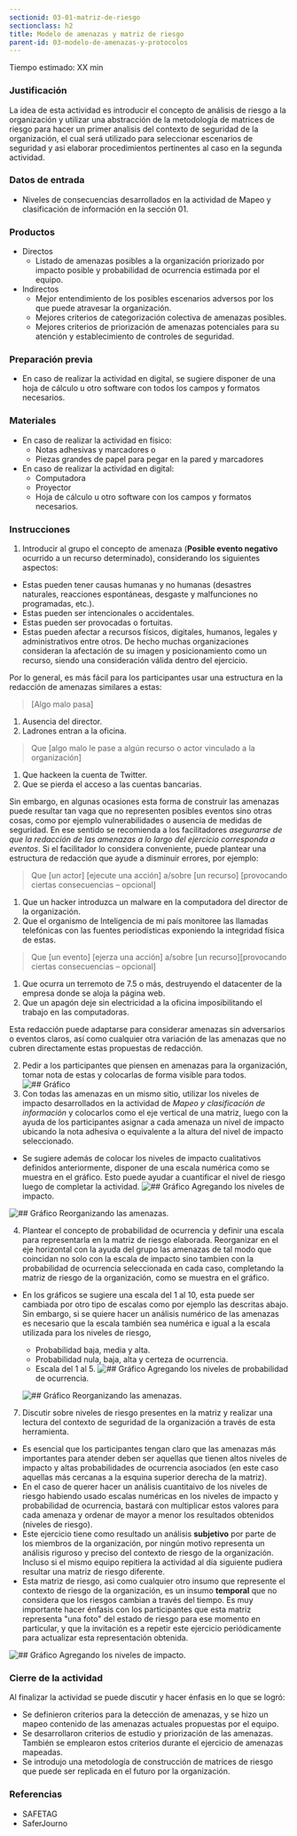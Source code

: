 ```yaml
---
sectionid: 03-01-matriz-de-riesgo
sectionclass: h2
title: Modelo de amenazas y matriz de riesgo
parent-id: 03-modelo-de-amenazas-y-protocolos
---
```

Tiempo estimado: XX min

### Justificación
La idea de esta actividad es introducir el concepto de análisis de riesgo a la organización y utilizar una abstracción de la metodología de matrices de riesgo para hacer un primer analisis del contexto de seguridad de la organización, el cual será utilizado para seleccionar escenarios de seguridad y asi elaborar procedimientos pertinentes al caso en la segunda actividad.

### Datos de entrada
* Niveles de consecuencias desarrollados en la actividad de Mapeo y clasificación de información en la sección 01.

### Productos
* Directos
  * Listado de amenazas posibles a la organización priorizado por impacto posible y probabilidad de ocurrencia estimada por el equipo.
* Indirectos
  * Mejor entendimiento de los posibles escenarios adversos por los que puede atravesar la organización.
  * Mejores criterios de categorización colectiva de amenazas posibles.
  * Mejores criterios de priorización de amenazas potenciales para su atención y establecimiento de controles de seguridad.

### Preparación previa
* En caso de realizar la actividad en digital, se sugiere disponer de una hoja de cálculo u otro software con todos los campos y formatos necesarios.

### Materiales
* En caso de realizar la actividad en físico:
  * Notas adhesivas y marcadores o
  * Piezas grandes de papel para pegar en la pared y marcadores
* En caso de realizar la actividad en digital:
  * Computadora
  * Proyector
  * Hoja de cálculo u otro software con los campos y formatos necesarios.

### Instrucciones
1. Introducir al grupo el concepto de amenaza (**Posible evento negativo** ocurrido a un recurso determinado), considerando los siguientes aspectos:
  * Estas pueden tener causas humanas y no humanas (desastres naturales, reacciones espontáneas, desgaste y malfunciones no programadas, etc.).
  * Estas pueden ser intencionales o accidentales.
  * Estas pueden ser provocadas o fortuitas.
  * Estas pueden afectar a recursos físicos, digitales, humanos, legales y administrativos entre otros. De hecho muchas organizaciones consideran la afectación de su imagen y posicionamiento como un recurso, siendo una consideración válida dentro del ejercicio.

  Por lo general, es más fácil para los participantes usar una estructura en la redacción de amenazas similares a estas:
  > [Algo malo pasa]

  1. Ausencia del director.
  2. Ladrones entran a la oficina.

  > Que [algo malo le pase a algún recurso o actor vinculado a la organización]

  1. Que hackeen la cuenta de Twitter.
  2. Que se pierda el acceso a las cuentas bancarias.

  Sin embargo, en algunas ocasiones esta forma de construir las amenazas puede resultar tan vaga que no representen posibles eventos sino otras cosas, como por ejemplo vulnerabilidades o ausencia de medidas de seguridad. En ese sentido se recomienda a los facilitadores *asegurarse de que la redacción de las amenazas a lo largo del ejercicio corresponda a eventos*. Si el facilitador lo considera conveniente, puede plantear una estructura de redacción que ayude a disminuir errores, por ejemplo:
  > Que [un actor] [ejecute una acción] a/sobre [un recurso] [provocando ciertas consecuencias – opcional]

  1. Que un hacker introduzca un malware en la computadora del director de la organización.
  2. Que el organismo de Inteligencia de mi país monitoree las llamadas telefónicas con las fuentes periodísticas exponiendo la integridad física de estas.

  > Que [un evento] [ejerza una acción] a/sobre [un recurso][provocando ciertas consecuencias – opcional]

  1. Que ocurra un terremoto de 7.5 o más, destruyendo el datacenter de la empresa donde se aloja la página web.
  2. Que un apagón deje sin electricidad a la oficina imposibilitando el trabajo en las computadoras.

  Esta redacción puede adaptarse para considerar amenazas sin adversarios o eventos claros, así como cualquier otra variación de las amenazas que no cubren directamente estas propuestas de redacción.

2. Pedir a los participantes que piensen en amenazas para la organización, tomar nota de estas y colocarlas de forma visible para todos.
  ![## Gráfico](../img/0301/bocetos-sda-0301-1.png)
3. Con todas las amenazas en un mismo sitio, utilizar los niveles de impacto desarrollados en la actividad de *Mapeo y clasificación de información* y colocarlos como el eje vertical de una matriz, luego con la ayuda de los participantes asignar a cada amenaza un nivel de impacto ubicando la nota adhesiva o equivalente a la altura del nivel de impacto seleccionado.
  * Se sugiere además de colocar los niveles de impacto cualitativos definidos anteriormente, disponer de una escala numérica como se muestra en el gráfico. Esto puede ayudar a cuantificar el nivel de riesgo luego de completar la actividad.
  ![## Gráfico](../img/0301/bocetos-sda-0301-2.png)
  Agregando los niveles de impacto.

  ![## Gráfico](../img/0301/bocetos-sda-0301-3.png)
  Reorganizando las amenazas.

4. Plantear el concepto de probabilidad de ocurrencia y definir una escala para representarla en la matriz de riesgo elaborada. Reorganizar en el eje horizontal con la ayuda del grupo las amenazas de tal modo que coincidan no solo con la escala de impacto sino tambien con la probabilidad de ocurrencia seleccionada en cada caso, completando la matriz de riesgo de la organización, como se muestra en el gráfico.
  * En los gráficos se sugiere una escala del 1 al 10, esta puede ser cambiada por otro tipo de escalas como por ejemplo las descritas abajo. Sin embargo, si se quiere hacer un análisis numérico de las amenazas es necesario que la escala también sea numérica e igual a la escala utilizada para los niveles de riesgo,
    * Probabilidad baja, media y alta.
    * Probabilidad nula, baja, alta y certeza de ocurrencia.
    * Escala del 1 al 5.
    ![## Gráfico](../img/0301/bocetos-sda-0301-4.png)
    Agregando los niveles de probabilidad de ocurrencia.

    ![## Gráfico](../img/0301/bocetos-sda-0301-5.png)
    Reorganizando las amenazas.

7. Discutir sobre niveles de riesgo presentes en la matriz y realizar una lectura del contexto de seguridad de la organización a través de esta herramienta.
  * Es esencial que los participantes tengan claro que las amenazas más importantes para atender deben ser aquellas que tienen altos niveles de impacto y altas probabilidades de ocurrencia asociados (en este caso aquellas más cercanas a la esquina superior derecha de la matriz).
  * En el caso de querer hacer un análisis cuantitaivo de los niveles de riesgo habiendo usado escalas numéricas en los niveles de impacto y probabilidad de ocurrencia, bastará con multiplicar estos valores para cada amenaza y ordenar de mayor a menor los resultados obtenidos (niveles de riesgo).
  * Este ejercicio tiene como resultado un análisis **subjetivo** por parte de los miembros de la organización, por ningún motivo representa un análisis riguroso y preciso del contexto de riesgo de la organización. Incluso si el mismo equipo repitiera la actividad al día siguiente pudiera resultar una matriz de riesgo diferente.
  * Esta matriz de riesgo, asi como cualquier otro insumo que represente el contexto de riesgo de la organización, es un insumo **temporal** que no considera que los riesgos cambian a través del tiempo. Es muy importante hacer énfasis con los participantes que esta matriz representa "una foto" del estado de riesgo para ese momento en particular, y que la invitación es a repetir este ejercicio periódicamente para actualizar esta representación obtenida.

  ![## Gráfico](../img/0301/bocetos-sda-0301-6.png)
  Agregando los niveles de impacto.

### Cierre de la actividad
Al finalizar la actividad se puede discutir y hacer énfasis en lo que se logró:
* Se definieron criterios para la detección de amenazas, y se hizo un mapeo contenido de las amenazas actuales propuestas por el equipo.
* Se desarrollaron criterios de estudio y priorización de las amenazas. También se emplearon estos criterios durante el ejercicio de amenazas mapeadas.
* Se introdujo una metodología de construcción de matrices de riesgo que puede ser replicada en el futuro por la organización.

### Referencias
* SAFETAG
* SaferJourno
